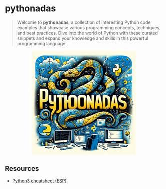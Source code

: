 # pythonadas
> Welcome to **pythonadas**, a collection of interesting Python code examples that showcase various programming concepts, techniques, and best practices. Dive into the world of Python with these curated snippets and expand your knowledge and skills in this powerful programming language.

<p align="center">
    <img src="pythonadas.png" alt="90s Computing Illustration" width="333"/>
</p>

## Resources
- [Python3 cheatsheet (ESP)](https://t.co/JiI6SfCLsY)

